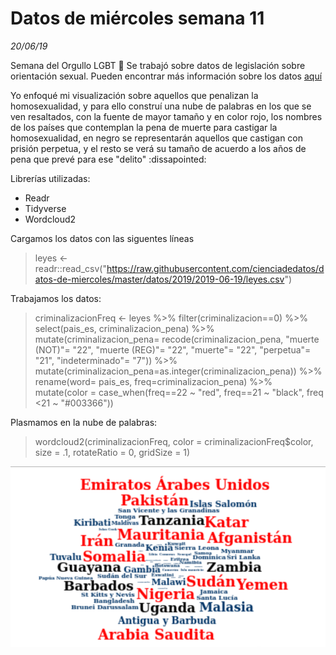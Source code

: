 # Datos de miércoles semana 11

*20/06/19*

Semana del Orgullo LGBT :rainbow: 
Se trabajó sobre datos de legislación sobre orientación sexual. Pueden encontrar más información sobre los datos [aquí](https://github.com/cienciadedatos/datos-de-miercoles/tree/master/datos/2019/2019-06-19)

Yo enfoqué mi visualización sobre aquellos que penalizan la homosexualidad, y para ello construí una nube de palabras en los que se ven resaltados, con la fuente de mayor tamaño y en color rojo, los nombres de los países que contemplan la pena de muerte para castigar la homosexualidad, en negro se representarán aquellos que castigan con prisión perpetua, y el resto se verá su tamaño de acuerdo a los años de pena que prevé para ese "delito" :dissapointed:

Librerías utilizadas:
- Readr
- Tidyverse
- Wordcloud2

Cargamos los datos con las siguentes líneas
>leyes <- readr::read_csv("https://raw.githubusercontent.com/cienciadedatos/datos-de-miercoles/master/datos/2019/2019-06-19/leyes.csv")

Trabajamos los datos:
>criminalizacionFreq <- leyes %>% 
  filter(criminalizacion==0) %>%
  select(pais_es, criminalizacion_pena) %>% 
  mutate(criminalizacion_pena= recode(criminalizacion_pena, "muerte (NOT)"= "22", "muerte (REG)"= "22", "muerte"= "22", "perpetua"= "21", "indeterminado"= "7")) %>% 
  mutate(criminalizacion_pena=as.integer(criminalizacion_pena)) %>% 
  rename(word= pais_es, freq=criminalizacion_pena) %>% 
  mutate(color = case_when(freq==22 ~ "red",
                           freq==21 ~ "black",
                           freq <21 ~ "#003366"))

Plasmamos en la nube de palabras:

>wordcloud2(criminalizacionFreq,
           color = criminalizacionFreq$color, size = .1, rotateRatio = 0, gridSize = 1)

![plot](DDM-orgullo.png)
